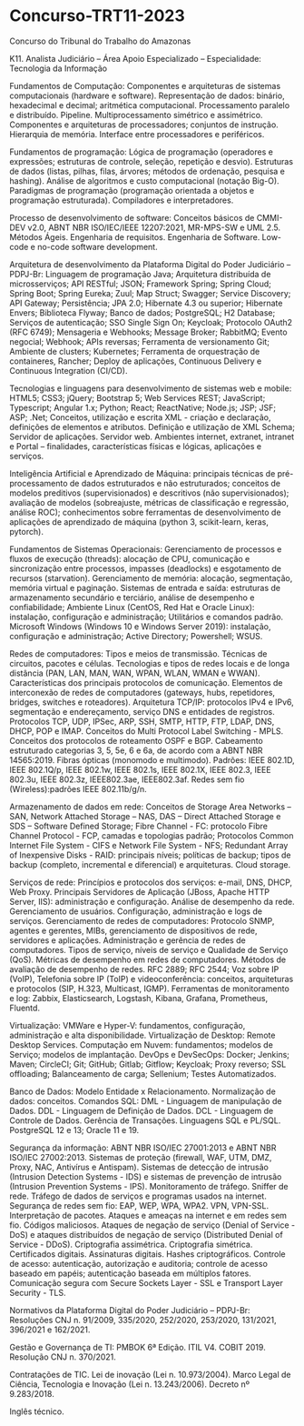 # Concurso-TRT11-2023
Concurso do Tribunal do Trabalho do Amazonas

K11. Analista Judiciário – Área Apoio Especializado – Especialidade: Tecnologia da Informação

Fundamentos de Computação:
Componentes e arquiteturas de sistemas computacionais (hardware e software).
Representação de dados: binário, hexadecimal e decimal; aritmética computacional.
Processamento paralelo e distribuído.
Pipeline.
Multiprocessamento simétrico e assimétrico.
Componentes e arquiteturas de processadores; conjuntos de instrução.
Hierarquia de memória.
Interface entre processadores e periféricos.

Fundamentos de programação:
Lógica de programação (operadores e expressões; estruturas de controle, seleção, repetição e desvio).
Estruturas de dados (listas, pilhas, filas, árvores; métodos de ordenação, pesquisa e hashing).
Análise de algoritmos e custo computacional (notação Big-O).
Paradigmas de programação (programação orientada a objetos e programação estruturada).
Compiladores e interpretadores.

Processo de desenvolvimento de software:
Conceitos básicos de CMMI-DEV v2.0, ABNT NBR ISO/IEC/IEEE 12207:2021, MR-MPS-SW e UML 2.5.
Métodos Ágeis.
Engenharia de requisitos.
Engenharia de Software.
Low-code e no-code software development.

Arquitetura de desenvolvimento da Plataforma Digital do Poder Judiciário – PDPJ-Br:
Linguagem de programação Java;
Arquitetura distribuída de microsserviços;
API RESTful;
JSON;
Framework Spring;
Spring Cloud;
Spring Boot;
Spring Eureka; Zuul; Map Struct; Swagger; Service Discovery; API Gateway; Persistência; JPA 2.0; Hibernate 4.3 ou superior; Hibernate Envers; 
Biblioteca Flyway;
Banco de dados;
PostgreSQL;
H2 Database;
Serviços de autenticação;
SSO Single Sign On;
Keycloak; Protocolo OAuth2 (RFC 6749); Mensageria e Webhooks; Message Broker; RabbitMQ; Evento negocial; Webhook; APIs reversas; Ferramenta de versionamento Git; Ambiente de clusters; Kubernetes; Ferramenta de orquestração de containeres, Rancher; Deploy de aplicações, Continuous Delivery e Continuous Integration (CI/CD).

Tecnologias e linguagens para desenvolvimento de sistemas web e mobile:
HTML5; CSS3;
jQuery; Bootstrap 5;
Web Services REST;
JavaScript; Typescript; Angular 1.x;
Python; React; ReactNative; Node.js; JSP;
JSF; ASP; .Net; Conceitos, utilização e escrita XML - criação e declaração, definições de elementos e atributos.
Definição e utilização de XML Schema; Servidor de aplicações. Servidor web. Ambientes internet, extranet, intranet e Portal – finalidades, características físicas e lógicas, aplicações e serviços.

Inteligência Artificial e Aprendizado de Máquina:
principais técnicas de pré-processamento de dados estruturados e não estruturados;
conceitos de modelos preditivos (supervisionados) e descritivos (não supervisionados);
avaliação de modelos (sobreajuste, métricas de classificação e regressão, análise ROC);
conhecimentos sobre ferramentas de desenvolvimento de aplicações de aprendizado de máquina (python 3, scikit-learn, keras, pytorch).

Fundamentos de Sistemas Operacionais:
Gerenciamento de processos e fluxos de execução (threads): alocação de CPU, comunicação e sincronização entre processos, impasses (deadlocks) e esgotamento de recursos (starvation). Gerenciamento de memória: alocação, segmentação, memória virtual e paginação.
Sistemas de entrada e saída: estruturas de armazenamento secundário e terciário, análise de desempenho e confiabilidade; Ambiente Linux (CentOS, Red Hat e Oracle Linux): instalação, configuração e administração; Utilitários e comandos padrão. Microsoft Windows (Windows 10 e Windows Server 2019): instalação, configuração e administração;
Active Directory;
Powershell;
WSUS.

Redes de computadores:
Tipos e meios de transmissão. Técnicas de circuitos, pacotes e células.
Tecnologias e tipos de redes locais e de longa distância (PAN, LAN, MAN, WAN, WPAN, WLAN, WMAN e WWAN).
Características dos principais protocolos de comunicação.
Elementos de interconexão de redes de computadores (gateways, hubs, repetidores, bridges, switches e roteadores).
Arquitetura TCP/IP: protocolos IPv4 e IPv6, segmentação e endereçamento, serviço DNS e entidades de registros. Protocolos TCP, UDP, IPSec, ARP, SSH, SMTP, HTTP, FTP, LDAP, DNS, DHCP, POP e IMAP.
Conceitos do Multi Protocol Label Switching - MPLS.
Conceitos dos protocolos de roteamento OSPF e BGP. Cabeamento estruturado categorias 3, 5, 5e, 6 e 6a, de acordo com a ABNT NBR 14565:2019.
Fibras ópticas (monomodo e multimodo).
Padrões: IEEE 802.1D, IEEE 802.1Q/p, IEEE 802.1w, IEEE 802.1s, IEEE 802.1X, IEEE 802.3, IEEE 802.3u, IEEE 802.3z, IEEE802.3ae, IEEE802.3af.
Redes sem fio (Wireless):padrões IEEE 802.11b/g/n.

Armazenamento de dados em rede:
Conceitos de Storage Area Networks – SAN, Network Attached Storage – NAS, DAS – Direct Attached Storage e SDS – Software Defined Storage;
Fibre Channel - FC: protocolo Fibre Channel Protocol - FCP, camadas e topologias padrão;
Protocolos Common Internet File System - CIFS e Network File System - NFS;
Redundant Array of Inexpensive 
Disks - RAID: principais níveis; políticas de backup;
tipos de backup (completo, incremental e diferencial) e arquiteturas.
Cloud storage.

Serviços de rede: Princípios e protocolos dos serviços: e-mail, DNS, DHCP, Web Proxy.
Principais Servidores de Aplicação (JBoss, Apache HTTP Server, IIS):
administração e configuração.
Análise de desempenho da rede. Gerenciamento de usuários.
Configuração, administração e logs de serviços.
Gerenciamento de redes de computadores:
Protocolo SNMP, agentes e gerentes, MIBs, gerenciamento de dispositivos de rede, servidores e aplicações.
Administração e gerência de redes de computadores. Tipos de serviço, níveis de serviço e Qualidade de Serviço (QoS).
Métricas de desempenho em redes de computadores.
Métodos de avaliação de desempenho de redes.
RFC 2889; RFC 2544;
Voz sobre IP (VoIP), Telefonia sobre IP (ToIP) e videoconferência: conceitos, arquiteturas e protocolos (SIP, H.323, Multicast, IGMP).
Ferramentas de monitoramento e log: Zabbix, Elasticsearch, Logstash, Kibana, Grafana, Prometheus, Fluentd.

Virtualização: VMWare e Hyper-V: fundamentos, configuração, administração e alta disponibilidade.
Virtualização de Desktop: Remote Desktop Services.
Computação em Nuvem: fundamentos;
modelos de Serviço; modelos de implantação.
DevOps e DevSecOps: Docker; Jenkins;
Maven; CircleCI; Git; GitHub; Gitlab;
Gitflow; Keycloak; Proxy reverso; SSL offloading;
Balanceamento de carga;
Sellenium; Testes Automatizados.

Banco de Dados: Modelo Entidade x Relacionamento.
Normalização de dados:
conceitos.
Comandos SQL: DML - Linguagem de manipulação de Dados. DDL - Linguagem de Definição de Dados. DCL - Linguagem de Controle de Dados.
Gerência de Transações.
Linguagens SQL e PL/SQL.
PostgreSQL 12 e 13; Oracle 11 e 19.

Segurança da informação:
ABNT NBR ISO/IEC 27001:2013 e ABNT NBR ISO/IEC 27002:2013. Sistemas de proteção (firewall, WAF, UTM, DMZ, Proxy, NAC, Antivírus e Antispam).
Sistemas de detecção de intrusão (Intrusion Detection Systems - IDS) e sistemas de prevenção de intrusão (Intrusion Prevention Systems - IPS).
Monitoramento de tráfego. Sniffer de rede.
Tráfego de dados de serviços e programas usados na internet. Segurança de redes sem fio: EAP, WEP, WPA, WPA2. VPN, VPN-SSL.
Interpretação de pacotes.
Ataques e ameaças na internet e em redes sem fio. Códigos maliciosos. Ataques de negação de serviço (Denial of Service - DoS) e ataques distribuídos de negação de serviço (Distributed Denial of Service - DDoS).
Criptografia assimétrica.
Criptografia simétrica.
Certificados digitais.
Assinaturas digitais.
Hashes criptográficos.
Controle de acesso: autenticação, autorização e auditoria;
controle de acesso baseado em papéis; autenticação baseada em múltiplos fatores.
Comunicação segura com Secure Sockets Layer - SSL e Transport Layer Security - TLS.

Normativos da Plataforma Digital do Poder Judiciário – PDPJ-Br:
Resoluções CNJ n. 91/2009, 335/2020, 252/2020, 253/2020, 131/2021, 396/2021 e 162/2021.

Gestão e Governança de TI:
PMBOK 6ª Edição. ITIL V4.
COBIT 2019.
Resolução CNJ n. 370/2021.

Contratações de TIC. Lei de inovação (Lei n. 10.973/2004).
Marco Legal de Ciência, Tecnologia e Inovação (Lei n. 13.243/2006).
Decreto nº 9.283/2018.

Inglês técnico.
